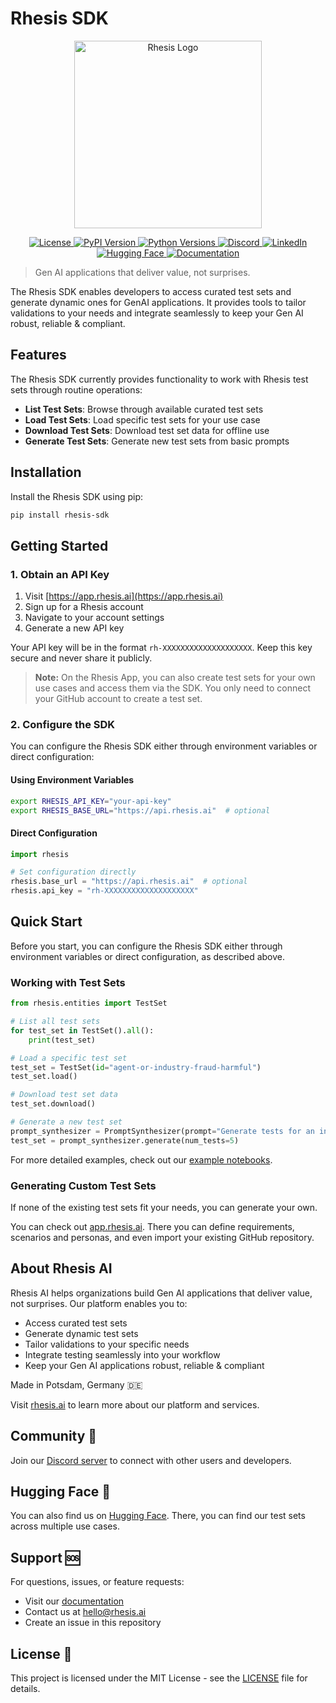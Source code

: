 # Rhesis SDK
<meta name="google-site-verification" content="muyrLNdeOT9KjYaOnfpOmGi8K5xPe8o7r_ov3kEGdXA" />
<p align="center">
  <img src="https://cdn.prod.website-files.com/66f422128b6d0f3351ce41e3/66fd07dc0b6994070ec5b54b_Logo%20Rhesis%20Orange-p-500.png" alt="Rhesis Logo" width="300"/>
</p>
<p align="center">
  <a href="https://github.com/rhesis-ai/rhesis-sdk/blob/main/LICENSE">
    <img src="https://img.shields.io/github/license/rhesis-ai/rhesis-sdk" alt="License">
  </a>
  <a href="https://pypi.org/project/rhesis-sdk/">
    <img src="https://img.shields.io/pypi/v/rhesis-sdk" alt="PyPI Version">
  </a>
  <a href="https://pypi.org/project/rhesis-sdk/">
    <img src="https://img.shields.io/pypi/pyversions/rhesis-sdk" alt="Python Versions">
  </a>
  <a href="https://discord.rhesis.ai">
    <img src="https://img.shields.io/discord/1340989671601209408?color=7289da&label=Discord&logo=discord&logoColor=white" alt="Discord">
  </a>
  <a href="https://www.linkedin.com/company/rhesis-ai">
    <img src="https://img.shields.io/badge/LinkedIn-Rhesis_AI-blue?logo=linkedin" alt="LinkedIn">
  </a>
  <a href="https://huggingface.co/rhesis">
    <img src="https://img.shields.io/badge/🤗-Rhesis-yellow" alt="Hugging Face">
  </a>
  <a href="https://docs.rhesis.ai">
    <img src="https://img.shields.io/badge/docs-rhesis.ai-blue" alt="Documentation">
  </a>
</p>

> Gen AI applications that deliver value, not surprises.

The Rhesis SDK enables developers to access curated test sets and generate dynamic ones for GenAI applications. It provides tools to tailor validations to your needs and integrate seamlessly to keep your Gen AI robust, reliable & compliant.

## Features

The Rhesis SDK currently provides functionality to work with Rhesis test sets through routine operations:

- **List Test Sets**: Browse through available curated test sets
- **Load Test Sets**: Load specific test sets for your use case
- **Download Test Sets**: Download test set data for offline use
- **Generate Test Sets**: Generate new test sets from basic prompts

## Installation

Install the Rhesis SDK using pip:

```bash
pip install rhesis-sdk
```

## Getting Started

### 1. Obtain an API Key

1. Visit [https://app.rhesis.ai](https://app.rhesis.ai)
2. Sign up for a Rhesis account
3. Navigate to your account settings
4. Generate a new API key

Your API key will be in the format `rh-XXXXXXXXXXXXXXXXXXXX`. Keep this key secure and never share it publicly.

> **Note:** On the Rhesis App, you can also create test sets for your own use cases and access them via the SDK. You only need to connect your GitHub account to create a test set.

### 2. Configure the SDK

You can configure the Rhesis SDK either through environment variables or direct configuration:

#### Using Environment Variables

```bash
export RHESIS_API_KEY="your-api-key"
export RHESIS_BASE_URL="https://api.rhesis.ai"  # optional
```

#### Direct Configuration

```python
import rhesis 

# Set configuration directly
rhesis.base_url = "https://api.rhesis.ai"  # optional
rhesis.api_key = "rh-XXXXXXXXXXXXXXXXXXXX"
```

## Quick Start

Before you start, you can configure the Rhesis SDK either through environment variables or direct configuration, as described above.

### Working with Test Sets

```python
from rhesis.entities import TestSet

# List all test sets
for test_set in TestSet().all():
    print(test_set)

# Load a specific test set
test_set = TestSet(id="agent-or-industry-fraud-harmful")
test_set.load()

# Download test set data
test_set.download()

# Generate a new test set
prompt_synthesizer = PromptSynthesizer(prompt="Generate tests for an insurance chatbot that can answer questions about the company's policies.")
test_set = prompt_synthesizer.generate(num_tests=5)

```

For more detailed examples, check out our [example notebooks](examples/).

### Generating Custom Test Sets

If none of the existing test sets fit your needs, you can generate your own.

You can check out [app.rhesis.ai](http://app.rhesis.ai). There you can define requirements, scenarios and personas, and even import your existing GitHub repository.

## About Rhesis AI

Rhesis AI helps organizations build Gen AI applications that deliver value, not surprises. Our platform enables you to:
- Access curated test sets
- Generate dynamic test sets
- Tailor validations to your specific needs
- Integrate testing seamlessly into your workflow
- Keep your Gen AI applications robust, reliable & compliant

Made in Potsdam, Germany 🇩🇪

Visit [rhesis.ai](https://rhesis.ai) to learn more about our platform and services.

## Community 💬

Join our [Discord server](https://discord.rhesis.ai) to connect with other users and developers.

## Hugging Face 🤗

You can also find us on [Hugging Face](https://huggingface.co/rhesis). There, you can find our test sets across multiple use cases.

## Support 🆘

For questions, issues, or feature requests:
- Visit our [documentation](https://docs.rhesis.ai)
- Contact us at hello@rhesis.ai
- Create an issue in this repository

## License 📝

This project is licensed under the MIT License - see the [LICENSE](LICENSE) file for details.
